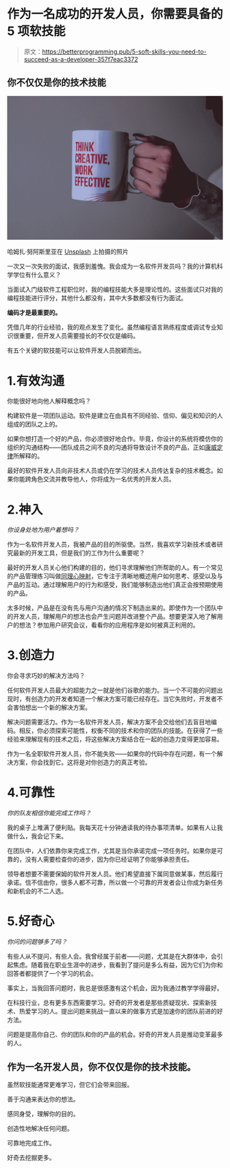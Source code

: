 # 作为一名成功的开发人员，你需要具备的 5 项软技能

> 原文：<https://betterprogramming.pub/5-soft-skills-you-need-to-succeed-as-a-developer-357f7eac3372>

## 你不仅仅是你的技术技能

![](img/adbff0059b3914ba9aaccfb11c01c208.png)

哈姆扎·努阿斯里亚在 [Unsplash](https://unsplash.com?utm_source=medium&utm_medium=referral) 上拍摄的照片

一次又一次失败的面试，我感到羞愧。我会成为一名软件开发员吗？我的计算机科学学位有什么意义？

当面试入门级软件工程职位时，我的编程技能大多是理论性的。这些面试只对我的编程技能进行评分，其他什么都没有，其中大多数都没有行为面试。

**编码才是最重要的。**

凭借几年的行业经验，我的观点发生了变化。虽然编程语言熟练程度或调试专业知识很重要，但开发人员需要擅长的不仅仅是编码。

有五个关键的软技能可以让软件开发人员脱颖而出。

# 1.有效沟通

你能很好地向他人解释概念吗？

构建软件是一项团队运动。软件是建立在由具有不同经验、信仰、偏见和知识的人组成的团队之上的。

如果你想打造一个好的产品，你必须很好地合作。毕竟，你设计的系统将模仿你的组织的沟通结构——团队成员之间不良的沟通将导致设计不良的产品，正如[康威定律](https://www.melconway.com/Home/Conways_Law.html)所解释的。

最好的软件开发人员向非技术人员或仍在学习的技术人员传达复杂的技术概念。如果你能跨角色交流并教导他人，你将成为一名优秀的开发人员。

# 2.神入

*你设身处地为用户着想吗？*

作为一名软件开发人员，我被产品的目的所驱使。当然，我喜欢学习新技术或者研究最新的开发工具，但是我们的工作为什么重要呢？

最好的开发人员关心他们构建的目的，他们寻求理解他们所帮助的人。有一个常见的产品管理练习叫做[同理心映射](https://www.uxbooth.com/articles/empathy-mapping-a-guide-to-getting-inside-a-users-head/)，它专注于清晰地概述用户如何思考、感受以及与产品的互动。通过理解用户的行为和感受，我们能够制造出他们真正会按预期使用的产品。

太多时候，产品是在没有先与用户沟通的情况下制造出来的。即使作为一个团队中的开发人员，理解用户的想法也会产生问题并改进整个产品。想要更深入地了解用户的想法？参加用户研究会议，看看你的应用程序是如何被真正利用的。

# 3.创造力

你会寻求巧妙的解决方法吗？

任何软件开发人员最大的超能力之一就是他们谷歌的能力。当一个不可能的问题出现时，有创造力的开发者知道一个解决方案可能已经存在。当它失败时，开发者不会害怕想出一个新的解决方案。

解决问题需要活力。作为一名软件开发人员，解决方案不会交给他们去盲目地编码。相反，你必须探索可能性，权衡不同的技术和你的团队的技能。在获得了一些经验来理解现有的技术之后，将这些解决方案结合在一起的创造力变得更加容易。

作为一名全职软件开发人员，你不能失败——如果你的代码中存在问题，有一个解决方案，你会找到它。这将是对你创造力的真正考验。

# 4.可靠性

*你的队友相信你能完成工作吗？*

我的桌子上堆满了便利贴。我每天花十分钟通读我的待办事项清单。如果有人让我做什么，我会记下来。

在团队中，人们依靠你来完成工作，尤其是当你承诺完成一项任务时。如果你是可靠的，没有人需要检查你的进步，因为你已经证明了你能够承担责任。

领导者想要不需要保姆的软件开发人员。他们希望直接下属同意做某事，然后履行承诺。信不信由你，很多人都不可靠，所以做一个可靠的开发者会让你成为新任务和新机会的不二人选。

# 5.好奇心

*你问的问题够多了吗？*

有些人从不提问，有些人会。我曾经属于前者——问题，尤其是在大群体中，会引起焦虑。随着我在职业生涯中的进步，我看到了提问是多么有益，因为它们为你和回答者都提供了一个学习的机会。

事实上，当我回答问题时，我总是很感激有这个机会，因为我通过教学学得最好。

在科技行业，总有更多东西需要学习。好奇的开发者是那些质疑现状、探索新技术、热爱学习的人。提出问题来挑战一直以来的做事方式是加速你的团队前进的好方法。

问题是提高你自己、你的团队和你的产品的机会。好奇的开发人员是推动变革最多的人。

## 作为一名开发人员，你不仅仅是你的技术技能。

虽然软技能通常更难学习，但它们会带来回报。

善于沟通来表达你的想法。

感同身受，理解你的目的。

创造性地解决任何问题。

可靠地完成工作。

好奇去挖掘更多。